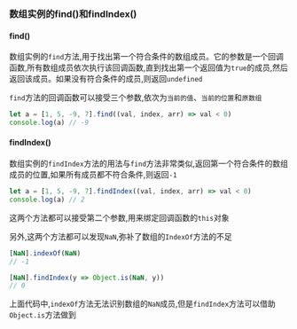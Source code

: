 ### 数组实例的find()和findIndex()
#### find()
数组实例的`find`方法,用于找出第一个符合条件的数组成员。它的参数是一个回调函数,所有数组成员依次执行该回调函数,直到找出第一个返回值为`true`的成员,然后返回该成员。如果没有符合条件的成员,则返回`undefined`

`find`方法的回调函数可以接受三个参数,依次为`当前的值`、`当前的位置`和`原数组`

```javascript
let a = [1, 5, -9, 7].find((val, index, arr) => val < 0)
console.log(a) // -9
```

#### findIndex()
数组实例的`findIndex`方法的用法与`find`方法非常类似,返回第一个符合条件的数组成员的位置,如果所有成员都不符合条件,则返回`-1`

```javascript
let a = [1, 5, -9, 7].findIndex((val, index, arr) => val < 0)
console.log(a) // 2
```

这两个方法都可以接受第二个参数,用来绑定回调函数的`this`对象

另外,这两个方法都可以发现`NaN`,弥补了数组的`IndexOf`方法的不足

```javascript
[NaN].indexOf(NaN)
// -1

[NaN].findIndex(y => Object.is(NaN, y))
// 0
```

上面代码中,`indexOf`方法无法识别数组的`NaN`成员,但是`findIndex`方法可以借助`Object.is`方法做到